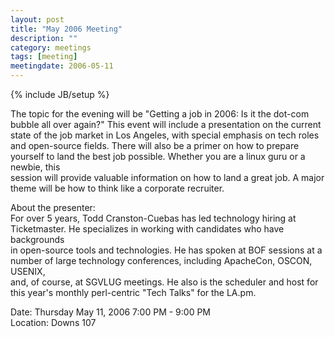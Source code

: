 ```yaml
---
layout: post
title: "May 2006 Meeting"
description: ""
category: meetings
tags: [meeting]
meetingdate: 2006-05-11
---
```

{% include JB/setup %}

The topic for the evening will be "Getting a job in 2006: Is it the dot-com    
bubble all over again?" This event will include a presentation on the current  
state of the job market in Los Angeles, with special emphasis on tech roles    
and open-source fields. There will also be a primer on how to prepare yourself 
to land the best job possible. Whether you are a linux guru or a newbie, this  
session will provide valuable information on how to land a great job. A major  
theme will be how to think like a corporate recruiter.                         
                                                                             
About the presenter:                                                           
For over 5 years, Todd Cranston-Cuebas has led technology hiring at            
Ticketmaster. He specializes in working with candidates who have backgrounds   
in open-source tools and technologies. He has spoken at BOF sessions at a      
number of large technology conferences, including ApacheCon, OSCON, USENIX,    
and, of course, at SGVLUG meetings. He also is the scheduler and host for this 
year's monthly perl-centric "Tech Talks" for the LA.pm.                        
                                                                             
Date: Thursday May 11, 2006 7:00 PM - 9:00 PM                                    
Location: Downs 107                                         
